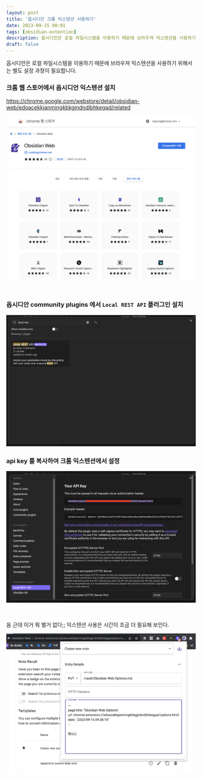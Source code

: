 ```yaml
---
layout: post
title: '옵시디안 크롬 익스텐션 사용하기'
date: 2023-09-15 00:01
tags: [obsidian-extention]
description: 옵시디안은 로컬 파일시스템을 이용하기 때문에 브라우져 익스텐션을 사용하기 위해서는 별도 설정 과정이 필요합니다.
draft: false
---
```


옵시디안은 로컬 파일시스템을 이용하기 때문에 브라우져 익스텐션을 사용하기 위해서는 별도 설정 과정이 필요합니다.

### 크롬 웹 스토어에서 옵시디언 익스텐션 설치
https://chrome.google.com/webstore/detail/obsidian-web/edoacekkjanmingkbkgjndndibhkegad/related

![img.png](img.png)

<br/>


### 옵시디안 community plugins 에서 `Local REST API` 플러그인 설치
 
![img_1.png](img_1.png)
<br/>


### api key 를 복사하여 크롬 익스텐션에서 설정
![img_2.png](img_2.png)

<br/>


음 근데 이거 뭐 별거 없다;; 익스텐션 사용은 시간이 조금 더 필요해 보인다.

![img_3.png](img_3.png)

